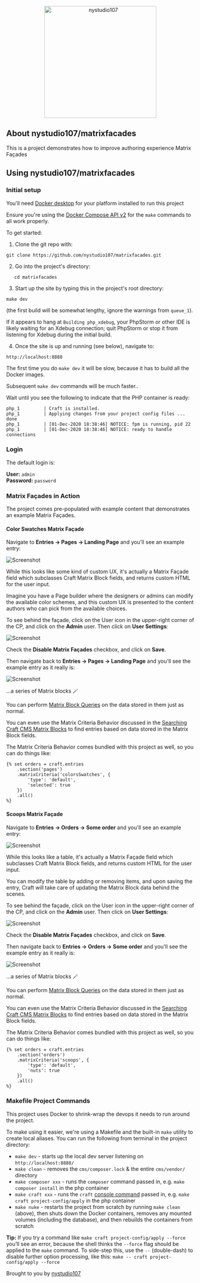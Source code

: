 <p align="center"><a href="https://craftcms.com/" target="_blank"><img width="300" height="300" src="https://nystudio107.com/img/site/nystudio107_submark.svg" alt="nystudio107"></a></p>

## About nystudio107/matrixfacades

This is a project demonstrates how to improve authoring experience Matrix Façades

## Using nystudio107/matrixfacades

### Initial setup

You'll need [Docker desktop](https://www.docker.com/products/docker-desktop) for your platform installed to run this project

Ensure you're using the [Docker Compose API v2](https://stackoverflow.com/questions/69464001/docker-compose-container-name-use-dash-instead-of-underscore/70295720#70295720) for the `make` commands to all work properly.

To get started:

1. Clone the git repo with:

```
git clone https://github.com/nystudio107/matrixfacades.git
```

2. Go into the project's directory:

```
   cd matrixfacades
```

3. Start up the site by typing this in the project's root directory:

```
make dev
```

(the first build will be somewhat lengthy, ignore the warnings from `queue_1`).

If it appears to hang at `Building php_xdebug`, your PhpStorm or other IDE is likely waiting for an Xdebug connection;
quit PhpStorm or stop it from listening for Xdebug during the initial build.

4. Once the site is up and running (see below), navigate to:

```
http://localhost:8888
```

The first time you do `make dev` it will be slow, because it has to build all the Docker images.

Subsequent `make dev` commands will be much faster..

Wait until you see the following to indicate that the PHP container is ready:

```
php_1         | Craft is installed.
php_1         | Applying changes from your project config files ... done
php_1         | [01-Dec-2020 18:38:46] NOTICE: fpm is running, pid 22
php_1         | [01-Dec-2020 18:38:46] NOTICE: ready to handle connections
```

### Login

The default login is:

**User:** `admin` \
**Password:** `password`

### Matrix Façades in Action

The project comes pre-populated with example content that demonstrates an example Matrix Façades.

#### Color Swatches Matrix Façade

Navigate to **Entries &rarr; Pages &rarr; Landing Page** and you'll see an example entry:

![Screenshot](./docs/img/entry-swatches-matrix-facade.png)

While this looks like some kind of custom UX, it's actually a Matrix Façade field which subclasses Craft Matrix Block
fields, and returns custom HTML for the user input.

Imagine you have a Page builder where the designers or admins can modify the available color schemes, and this custom UX
is presented to the content authors who can pick from the available choices.

To see behind the façade, click on the User icon in the upper-right corner of the CP, and click on the **Admin** user.
Then click on **User Settings**:

![Screenshot](./docs/img/user-disable-matrix-facades.png)

Check the **Disable Matrix Façades** checkbox, and click on **Save**.

Then navigate back to **Entries &rarr; Pages &rarr; Landing Page** and you'll see the example entry as it really is:

![Screenshot](./docs/img/entry-swatches-matrix-field.png)

...a series of Matrix blocks 🪄

You can perform [Matrix Block Queries](https://craftcms.com/docs/3.x/matrix-blocks.html) on the data stored in them just
as normal.

You can even use the Matrix Criteria Behavior discussed in
the [Searching Craft CMS Matrix Blocks](https://nystudio107.com/blog/searching-craft-cms-matrix-blocks) to find entries
based on data stored in the Matrix Block fields.

The Matrix Criteria Behavior comes bundled with this project as well, so you can do things like:

```twig
{% set orders = craft.entries
    .section('pages')
    .matrixCriteria('colorsSwatches', {
        'type': 'default',
        'selected': true
    })
    .all()
%}
```

#### Scoops Matrix Façade

Navigate to **Entries &rarr; Orders &rarr; Some order** and you'll see an example entry:

![Screenshot](./docs/img/entry-scoops-matrix-facade.png)

While this looks like a table, it's actually a Matrix Façade field which subclasses Craft Matrix Block fields, and
returns custom HTML for the user input.

You can modify the table by adding or removing items, and upon saving the entry, Craft will take care of updating the
Matrix Block data behind the scenes.

To see behind the façade, click on the User icon in the upper-right corner of the CP, and click on the **Admin** user.
Then click on **User Settings**:

![Screenshot](./docs/img/user-disable-matrix-facades.png)

Check the **Disable Matrix Façades** checkbox, and click on **Save**.

Then navigate back to **Entries &rarr; Orders &rarr; Some order** and you'll see the example entry as it really is:

![Screenshot](./docs/img/entry-scoops-matrix-field.png)

...a series of Matrix blocks 🪄

You can perform [Matrix Block Queries](https://craftcms.com/docs/3.x/matrix-blocks.html) on the data stored in them just
as normal.

You can even use the Matrix Criteria Behavior discussed in
the [Searching Craft CMS Matrix Blocks](https://nystudio107.com/blog/searching-craft-cms-matrix-blocks) to find entries
based on data stored in the Matrix Block fields.

The Matrix Criteria Behavior comes bundled with this project as well, so you can do things like:

```twig
{% set orders = craft.entries
    .section('orders')
    .matrixCriteria('scoops', {
        'type': 'default',
        'nuts': true
    })
    .all()
%}
```

### Makefile Project Commands

This project uses Docker to shrink-wrap the devops it needs to run around the project.

To make using it easier, we're using a Makefile and the built-in `make` utility to create local aliases. You can run the
following from terminal in the project directory:

- `make dev` - starts up the local dev server listening on `http://localhost:8888/`
- `make clean` - removes the `cms/composer.lock` & the entire `cms/vendor/` directory
- `make composer xxx` - runs the `composer` command passed in, e.g. `make composer install` in the php container
- `make craft xxx` - runs the `craft` [console command](https://craftcms.com/docs/3.x/console-commands.html) passed in,
  e.g. `make craft project-config/apply` in the php container
- `make nuke` - restarts the project from scratch by running `make clean` (above), then shuts down the Docker containers, removes any mounted volumes (including the database), and then rebuilds the containers from scratch

**Tip:** If you try a command like `make craft project-config/apply --force` you’ll see an error, because the shell thinks the `--force` flag should be applied to the `make` command. To side-step this, use the `--` (double-dash) to disable further option processing, like this: `make -- craft project-config/apply --force`

Brought to you by [nystudio107](https://nystudio107.com/)
